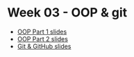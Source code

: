 # Week 03 - OOP & git

- [OOP Part 1 slides](https://slides.com/hackbulgaria/python101-9th-oop1#/)
- [OOP Part 2 slides](https://slides.com/hackbulgaria/python101-9th-oop2#/)
- [Git & GitHub slides](https://slides.com/hackbulgaria/python-101-9th-git#/)
